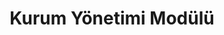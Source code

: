---
id: librarymodule
title: Kurum Yönetimi Modülü
description: Kurum yönetimi ekranı.
sidebar_position: 3
---